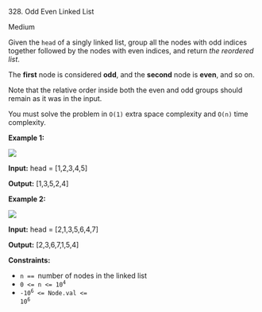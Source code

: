 328\. Odd Even Linked List

Medium

Given the `head` of a singly linked list, group all the nodes with odd indices together followed by the nodes with even indices, and return _the reordered list_.

The **first** node is considered **odd**, and the **second** node is **even**, and so on.

Note that the relative order inside both the even and odd groups should remain as it was in the input.

You must solve the problem in `O(1)` extra space complexity and `O(n)` time complexity.

**Example 1:**

![](https://leetcode-in-java.github.io/src/main/java/g0301_0400/s0328_odd_even_linked_list/oddeven-linked-list.jpg)

**Input:** head = [1,2,3,4,5]

**Output:** [1,3,5,2,4] 

**Example 2:**

![](https://leetcode-in-java.github.io/src/main/java/g0301_0400/s0328_odd_even_linked_list/oddeven2-linked-list.jpg)

**Input:** head = [2,1,3,5,6,4,7]

**Output:** [2,3,6,7,1,5,4] 

**Constraints:**

*   `n == `number of nodes in the linked list
*   <code>0 <= n <= 10<sup>4</sup></code>
*   <code>-10<sup>6</sup> <= Node.val <= 10<sup>6</sup></code>